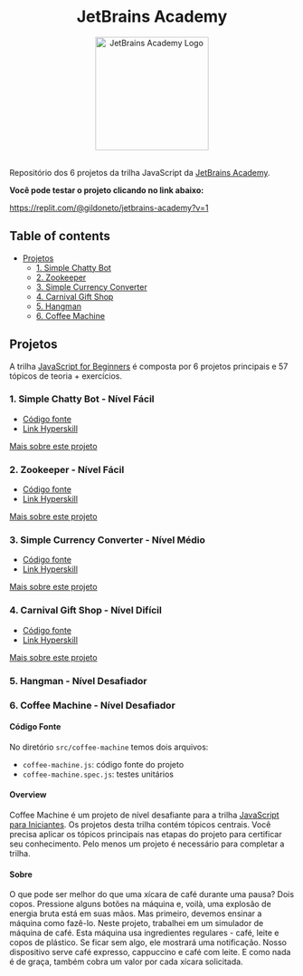 <div align="center">
<h1>JetBrains Academy</h1>
<img src="https://www.jetbrains.com/academy/img/logo_academy.svg"  alt="JetBrains Academy Logo"  width="200">
</div><br>

Repositório dos 6 projetos da trilha JavaScript da [JetBrains Academy](https://hyperskill.org/tracks/32).

**Você pode testar o projeto clicando no link abaixo:**

https://replit.com/@gildoneto/jetbrains-academy?v=1

## Table of contents

- [Projetos](#projetos)
  - [1. Simple Chatty Bot](#1-simple-chatty-bot---nível-fácil)
  - [2. Zookeeper](#2-zookeeper---nível-fácil)
  - [3. Simple Currency Converter](#3-simple-currency-converter---nível-médio)
  - [4. Carnival Gift Shop](#4-carnival-gift-shop---nível-difícil)
  - [5. Hangman](#5-hangman---nível-desafiador)
  - [6. Coffee Machine](#6-coffee-machine---nível-desafiador)

## Projetos

A trilha [JavaScript for Beginners](https://hyperskill.org/tracks/32) é composta por 6 projetos principais e 57 tópicos de teoria + exercícios.

### 1. Simple Chatty Bot - Nível Fácil

- [Código fonte](./src/simple-chatty-bot/index.js)
- [Link Hyperskill](https://hyperskill.org/projects/221?track=32)

[Mais sobre este projeto](/src/simple-chatty-bot/README.md)

### 2. Zookeeper - Nível Fácil

- [Código fonte](./src/zookeeper/index.js)
- [Link Hyperskill](https://hyperskill.org/projects/225?track=32)

[Mais sobre este projeto](./src/zookeeper/README.md)

### 3. Simple Currency Converter - Nível Médio

- [Código fonte](./src/simple-currency-converter/index.js)
- [Link Hyperskill](https://hyperskill.org/projects/231?track=32)

[Mais sobre este projeto](./src/simple-currency-converter/README.md)

### 4. Carnival Gift Shop - Nível Difícil

- [Código fonte](./src/carnival-gift-shop/index.js)
- [Link Hyperskill](https://hyperskill.org/projects/277?track=32)

[Mais sobre este projeto](./src/carnival-gift-shop/README.md)

### 5. Hangman - Nível Desafiador

### 6. Coffee Machine - Nível Desafiador

#### Código Fonte

No diretório `src/coffee-machine` temos dois arquivos:

- `coffee-machine.js`: código fonte do projeto
- `coffee-machine.spec.js`: testes unitários



#### Overview

Coffee Machine é um projeto de nível desafiante para a trilha [JavaScript para Iniciantes](https://hyperskill.org/tracks/32). Os projetos desta trilha contém tópicos centrais. Você precisa aplicar os tópicos principais nas etapas do projeto para certificar seu conhecimento. Pelo menos um projeto é necessário para completar a trilha.

#### Sobre

O que pode ser melhor do que uma xícara de café durante uma pausa? Dois copos. Pressione alguns botões na máquina e, voilà, uma explosão de energia bruta está em suas mãos. Mas primeiro, devemos ensinar a máquina como fazê-lo. Neste projeto, trabalhei em um simulador de máquina de café. Esta máquina usa ingredientes regulares - café, leite e copos de plástico. Se ficar sem algo, ele mostrará uma notificação. Nosso dispositivo serve café expresso, cappuccino e café com leite. E como nada é de graça, também cobra um valor por cada xícara solicitada.
